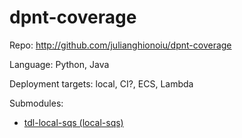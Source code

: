 # dpnt-coverage

Repo: http://github.com/julianghionoiu/dpnt-coverage

Language: Python, Java

Deployment targets: local, CI?, ECS, Lambda

Submodules:

- [tdl-local-sqs (local-sqs)](tdl-local-sqs.md)